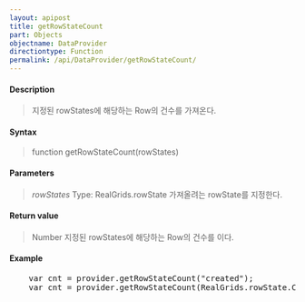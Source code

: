 ```yaml
---
layout: apipost
title: getRowStateCount
part: Objects
objectname: DataProvider
directiontype: Function
permalink: /api/DataProvider/getRowStateCount/
---
```



#### Description

> 지정된 rowStates에 해당하는 Row의 건수를 가져온다.


#### Syntax

> function getRowStateCount(rowStates)

#### Parameters

> *rowStates*
> Type: RealGrids.rowState
> 가져올려는 rowState를 지정한다. 


#### Return value

> Number
> 지정된 rowStates에 해당하는 Row의 건수를 이다.

#### Example

<pre class="prettyprint">
    var cnt = provider.getRowStateCount("created");
    var cnt = provider.getRowStateCount(RealGrids.rowState.CREATED);
</pre>

